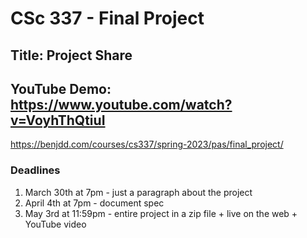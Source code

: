 # CSc 337 - Final Project
## Title: Project Share
## YouTube Demo: https://www.youtube.com/watch?v=VoyhThQtiuI

https://benjdd.com/courses/cs337/spring-2023/pas/final_project/

### Deadlines
1. March 30th at 7pm - just a paragraph about the project
2. April 4th at 7pm - document spec
3. May 3rd at 11:59pm - entire project in a zip file + live on the web + YouTube video
